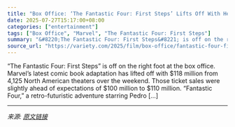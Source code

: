 ```yaml
---
title: "Box Office: ‘The Fantastic Four: First Steps’ Lifts Off With Heroic $118 Million Debut"
date: 2025-07-27T15:17:00+08:00
categories: ["entertainment"]
tags: ["Box Office", "Marvel", "The Fantastic Four: First Steps"]
summary: "&#8220;The Fantastic Four: First Steps&#8221; is off on the right foot at the box office. Marvel&#8217;s latest comic book adaptation has lifted off with $118 million from 4,125 North American theater"
source_url: "https://variety.com/2025/film/box-office/fantastic-four-first-steps-box-office-opening-weekend-1236471441/"
---
```


&#8220;The Fantastic Four: First Steps&#8221; is off on the right foot at the box office. Marvel&#8217;s latest comic book adaptation has lifted off with $118 million from 4,125 North American theaters over the weekend. Those ticket sales were slightly ahead of expectations of $100 million to $110 million. &#8220;Fantastic Four,&#8221; a retro-futuristic adventure starring Pedro [&#8230;]

---

*来源: [原文链接](https://variety.com/2025/film/box-office/fantastic-four-first-steps-box-office-opening-weekend-1236471441/)*
